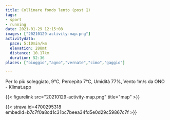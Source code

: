 ```yaml
---
title: Collinare fondo lento (post 💉)
tags:
- sport
- running
date: 2021-01-29 12:15:08
images: ["20210129-activity-map.png"]
activitydata:
  pace: 5:10min/km
  elevation: 288mt
  distance: 10.17km
  duration: 52:36
places: ["bioggio","agno","vernate","cimo","gaggio"]

---
```


Per lo più soleggiato, 9°C, Percepito 7°C, Umidità 77%, Vento 1m/s da ONO - Klimat.app



{{< figurelink src="20210129-activity-map.png" title="map" >}}


{{< strava id=4700295318 embedId=b7c7f0a8cd1c31bc7beea34fd5e0d29c59867c7f >}}
